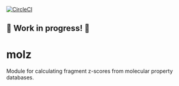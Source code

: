 [![CircleCI](https://circleci.com/gh/LiamWilbraham/molz.svg?style=shield)](https://circleci.com/gh/LiamWilbraham/molz)

## :construction: Work in progress! :construction:

# molz

Module for calculating fragment z-scores from molecular property databases.
